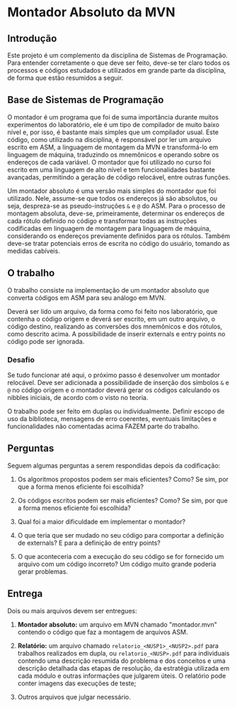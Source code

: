 # Montador Absoluto da MVN

## Introdução

Este projeto é um complemento da disciplina de Sistemas de Programação.
Para entender corretamente o que deve ser feito, deve-se ter claro todos
os processos e códigos estudados e utilizados em grande parte da
disciplina, de forma que estão resumidos a seguir.

## Base de Sistemas de Programação

O montador é um programa que foi de suma importância durante muitos
experimentos do laboratório, ele é um tipo de compilador de muito baixo
nível e, por isso, é bastante mais simples que um compilador usual. Este
código, como utilizado na disciplina, é responsável por ler um arquivo
escrito em ASM, a linguagem de montagem da MVN e transformá-lo em
linguagem de máquina, traduzindo os mnemônicos e operando sobre os
endereços de cada variável. O montador que foi utilizado no curso foi
escrito em uma linguagem de alto nível e tem funcionalidades bastante
avançadas, permitindo a geração de código relocável, entre outras funções.

Um montador absoluto é uma versão mais simples do montador que foi
utilizado. Nele, assume-se que todos os endereços já são absolutos, ou
seja, despreza-se as pseudo-instruções `&` e `@` do ASM. Para o
processo de montagem absoluta, deve-se, primeiramente, determinar os
endereços de cada rótulo definido no código e transformar todas as
instruções codificadas em linguagem de montagem para linguagem de
máquina, considerando os endereços previamente definidos para os
rótulos. Também deve-se tratar potenciais erros de escrita no código do
usuário, tomando as medidas cabíveis.

## O trabalho

O trabalho consiste na implementação de um montador absoluto que
converta códigos em ASM para seu análogo em MVN.

Deverá ser lido um arquivo, da forma como foi feito nos laboratório, que
contenha o código origem e deverá ser escrito, em um outro arquivo, o
código destino, realizando as conversões dos mnemônicos e dos rótulos,
como descrito acima. A possibilidade de inserir externals e entry points
no código pode ser ignorada.

### Desafio
Se tudo funcionar até aqui, o próximo passo é desenvolver um
montador relocável. Deve ser adicionada a possibilidade de inserção dos
símbolos `&` e `@` no código origem e o montador deverá gerar os
códigos calculando os nibbles iniciais, de acordo com o visto no teoria.

O trabalho pode ser feito em duplas ou individualmente. Definir escopo
de uso da biblioteca, mensagens de erro coerentes, eventuais limitações
e funcionalidades não comentadas acima FAZEM parte do trabalho.

## Perguntas

Seguem algumas perguntas a serem respondidas depois da codificação:

1.  Os algoritmos propostos podem ser mais eficientes? Como? Se sim, por
    que a forma menos eficiente foi escolhida?

2.  Os códigos escritos podem ser mais eficientes? Como? Se sim, por que
    a forma menos eficiente foi escolhida?

3.  Qual foi a maior dificuldade em implementar o montador?

4.  O que teria que ser mudado no seu código para comportar a definição
    de externals? E para a definição de entry points?

5.  O que aconteceria com a execução do seu código se for fornecido um
    arquivo com um código incorreto? Um código muito grande poderia
    gerar problemas.

## Entrega

Dois ou mais arquivos devem ser entregues:

1.  **Montador absoluto:** um arquivo em MVN chamado "montador.mvn"
    contendo o código que faz a montagem de arquivos ASM.

2.  **Relatório:** um arquivo chamado `relatorio_<NUSP1>_<NUSP2>.pdf` para
    trabalhos realizados em dupla, ou `relatorio_<NUSP>.pdf` para individuais
    contendo uma descrição resumida do problema e dos conceitos e uma descrição
    detalhada das etapas de resolução, da estratégia utilizada em cada módulo
    e outras informações que julgarem úteis. O relatório pode conter imagens
    das execuções de teste;

3.  Outros arquivos que julgar necessário.
